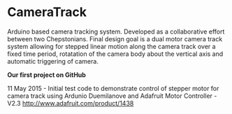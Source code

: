 # CameraTrack
Arduino based camera tracking system. Developed as a collaborative effort between two Chepstonians. Final design goal is a dual motor camera track system allowing for stepped linear motion along the camera track over a fixed time period, rotatation of the camera body about the vertical axis and automatic triggering of camera.

**Our first project on GitHub**

11 May 2015 - Initial test code to demonstrate control of stepper motor for camera track using Ardunio Duemilanove and Adafruit Motor Controller - V2.3 http://www.adafruit.com/product/1438
